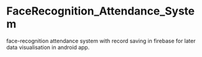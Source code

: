 # FaceRecognition_Attendance_System
 face-recognition attendance system with record saving in firebase for later data visualisation in android app.

